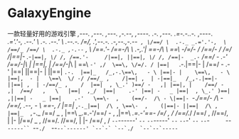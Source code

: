 # GalaxyEngine
一款轻量好用的游戏引擎
      _,---.   ,---.                  ,---.              ,-.--,                 ,----.  .-._            _,---.   .=-.-..-._           ,----.  
  _.='.'-,  \.--.'  \       _.-.    .--.'  \    .--.-.  /=/, .',--.-.  .-,--.,-.--` , \/==/ \  .-._ _.='.'-,  \ /==/_ /==/ \  .-._ ,-.--` , \ 
 /==.'-     /\==\-/\ \    .-,.'|    \==\-/\ \   \==\ -\/=/- / /==/- / /=/_ /|==|-  _.-`|==|, \/ /, /==.'-     /|==|, ||==|, \/ /, /==|-  _.-` 
/==/ -   .-' /==/-|_\ |  |==|, |    /==/-|_\ |   \==\ `-' ,/  \==\, \/=/. / |==|   `.-.|==|-  \|  /==/ -   .-' |==|  ||==|-  \|  ||==|   `.-. 
|==|_   /_,-.\==\,   - \ |==|- |    \==\,   - \   |==|,  - |   \==\  \/ -/ /==/_ ,    /|==| ,  | -|==|_   /_,-.|==|- ||==| ,  | -/==/_ ,    / 
|==|  , \_.' )==/ -   ,| |==|, |    /==/ -   ,|  /==/   ,   \   |==|  ,_/  |==|    .-' |==| -   _ |==|  , \_.' )==| ,||==| -   _ |==|    .-'  
\==\-  ,    (==/-  /\ - \|==|- `-._/==/-  /\ - \/==/, .--, - \  \==\-, /   |==|_  ,`-._|==|  /\ , \==\-  ,    (|==|- ||==|  /\ , |==|_  ,`-._ 
 /==/ _  ,  |==\ _.\=\.-'/==/ - , ,|==\ _.\=\.-'\==\- \/=/ , /  /==/._/    /==/ ,     //==/, | |- |/==/ _  ,  //==/. //==/, | |- /==/ ,     / 
 `--`------' `--`        `--`-----' `--`         `--`-'  `--`   `--`-`     `--`-----`` `--`./  `--``--`------' `--`-` `--`./  `--`--`-----``
                                                                       
